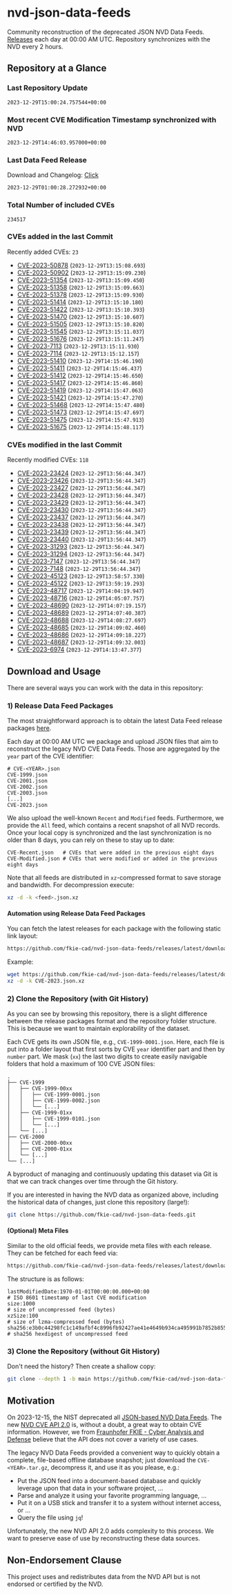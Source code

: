 # nvd-json-data-feeds

Community reconstruction of the deprecated JSON NVD Data Feeds. 
[Releases](https://github.com/fkie-cad/nvd-json-data-feeds/releases/latest) each day at 00:00 AM UTC.
Repository synchronizes with the NVD every 2 hours.

## Repository at a Glance

### Last Repository Update

```plain
2023-12-29T15:00:24.757544+00:00
```

### Most recent CVE Modification Timestamp synchronized with NVD

```plain
2023-12-29T14:46:03.957000+00:00
```

### Last Data Feed Release

Download and Changelog: [Click](https://github.com/fkie-cad/nvd-json-data-feeds/releases/latest)

```plain
2023-12-29T01:00:28.272932+00:00
```

### Total Number of included CVEs

```plain
234517
```

### CVEs added in the last Commit

Recently added CVEs: `23`

* [CVE-2023-50878](CVE-2023/CVE-2023-508xx/CVE-2023-50878.json) (`2023-12-29T13:15:08.693`)
* [CVE-2023-50902](CVE-2023/CVE-2023-509xx/CVE-2023-50902.json) (`2023-12-29T13:15:09.230`)
* [CVE-2023-51354](CVE-2023/CVE-2023-513xx/CVE-2023-51354.json) (`2023-12-29T13:15:09.450`)
* [CVE-2023-51358](CVE-2023/CVE-2023-513xx/CVE-2023-51358.json) (`2023-12-29T13:15:09.663`)
* [CVE-2023-51378](CVE-2023/CVE-2023-513xx/CVE-2023-51378.json) (`2023-12-29T13:15:09.930`)
* [CVE-2023-51414](CVE-2023/CVE-2023-514xx/CVE-2023-51414.json) (`2023-12-29T13:15:10.180`)
* [CVE-2023-51422](CVE-2023/CVE-2023-514xx/CVE-2023-51422.json) (`2023-12-29T13:15:10.393`)
* [CVE-2023-51470](CVE-2023/CVE-2023-514xx/CVE-2023-51470.json) (`2023-12-29T13:15:10.607`)
* [CVE-2023-51505](CVE-2023/CVE-2023-515xx/CVE-2023-51505.json) (`2023-12-29T13:15:10.820`)
* [CVE-2023-51545](CVE-2023/CVE-2023-515xx/CVE-2023-51545.json) (`2023-12-29T13:15:11.037`)
* [CVE-2023-51676](CVE-2023/CVE-2023-516xx/CVE-2023-51676.json) (`2023-12-29T13:15:11.247`)
* [CVE-2023-7113](CVE-2023/CVE-2023-71xx/CVE-2023-7113.json) (`2023-12-29T13:15:11.930`)
* [CVE-2023-7114](CVE-2023/CVE-2023-71xx/CVE-2023-7114.json) (`2023-12-29T13:15:12.157`)
* [CVE-2023-51410](CVE-2023/CVE-2023-514xx/CVE-2023-51410.json) (`2023-12-29T14:15:46.190`)
* [CVE-2023-51411](CVE-2023/CVE-2023-514xx/CVE-2023-51411.json) (`2023-12-29T14:15:46.437`)
* [CVE-2023-51412](CVE-2023/CVE-2023-514xx/CVE-2023-51412.json) (`2023-12-29T14:15:46.650`)
* [CVE-2023-51417](CVE-2023/CVE-2023-514xx/CVE-2023-51417.json) (`2023-12-29T14:15:46.860`)
* [CVE-2023-51419](CVE-2023/CVE-2023-514xx/CVE-2023-51419.json) (`2023-12-29T14:15:47.063`)
* [CVE-2023-51421](CVE-2023/CVE-2023-514xx/CVE-2023-51421.json) (`2023-12-29T14:15:47.270`)
* [CVE-2023-51468](CVE-2023/CVE-2023-514xx/CVE-2023-51468.json) (`2023-12-29T14:15:47.480`)
* [CVE-2023-51473](CVE-2023/CVE-2023-514xx/CVE-2023-51473.json) (`2023-12-29T14:15:47.697`)
* [CVE-2023-51475](CVE-2023/CVE-2023-514xx/CVE-2023-51475.json) (`2023-12-29T14:15:47.913`)
* [CVE-2023-51675](CVE-2023/CVE-2023-516xx/CVE-2023-51675.json) (`2023-12-29T14:15:48.117`)


### CVEs modified in the last Commit

Recently modified CVEs: `118`

* [CVE-2023-23424](CVE-2023/CVE-2023-234xx/CVE-2023-23424.json) (`2023-12-29T13:56:44.347`)
* [CVE-2023-23426](CVE-2023/CVE-2023-234xx/CVE-2023-23426.json) (`2023-12-29T13:56:44.347`)
* [CVE-2023-23427](CVE-2023/CVE-2023-234xx/CVE-2023-23427.json) (`2023-12-29T13:56:44.347`)
* [CVE-2023-23428](CVE-2023/CVE-2023-234xx/CVE-2023-23428.json) (`2023-12-29T13:56:44.347`)
* [CVE-2023-23429](CVE-2023/CVE-2023-234xx/CVE-2023-23429.json) (`2023-12-29T13:56:44.347`)
* [CVE-2023-23430](CVE-2023/CVE-2023-234xx/CVE-2023-23430.json) (`2023-12-29T13:56:44.347`)
* [CVE-2023-23437](CVE-2023/CVE-2023-234xx/CVE-2023-23437.json) (`2023-12-29T13:56:44.347`)
* [CVE-2023-23438](CVE-2023/CVE-2023-234xx/CVE-2023-23438.json) (`2023-12-29T13:56:44.347`)
* [CVE-2023-23439](CVE-2023/CVE-2023-234xx/CVE-2023-23439.json) (`2023-12-29T13:56:44.347`)
* [CVE-2023-23440](CVE-2023/CVE-2023-234xx/CVE-2023-23440.json) (`2023-12-29T13:56:44.347`)
* [CVE-2023-31293](CVE-2023/CVE-2023-312xx/CVE-2023-31293.json) (`2023-12-29T13:56:44.347`)
* [CVE-2023-31294](CVE-2023/CVE-2023-312xx/CVE-2023-31294.json) (`2023-12-29T13:56:44.347`)
* [CVE-2023-7147](CVE-2023/CVE-2023-71xx/CVE-2023-7147.json) (`2023-12-29T13:56:44.347`)
* [CVE-2023-7148](CVE-2023/CVE-2023-71xx/CVE-2023-7148.json) (`2023-12-29T13:56:44.347`)
* [CVE-2023-45123](CVE-2023/CVE-2023-451xx/CVE-2023-45123.json) (`2023-12-29T13:58:57.330`)
* [CVE-2023-45122](CVE-2023/CVE-2023-451xx/CVE-2023-45122.json) (`2023-12-29T13:59:19.293`)
* [CVE-2023-48717](CVE-2023/CVE-2023-487xx/CVE-2023-48717.json) (`2023-12-29T14:04:19.947`)
* [CVE-2023-48716](CVE-2023/CVE-2023-487xx/CVE-2023-48716.json) (`2023-12-29T14:05:07.757`)
* [CVE-2023-48690](CVE-2023/CVE-2023-486xx/CVE-2023-48690.json) (`2023-12-29T14:07:19.157`)
* [CVE-2023-48689](CVE-2023/CVE-2023-486xx/CVE-2023-48689.json) (`2023-12-29T14:07:40.387`)
* [CVE-2023-48688](CVE-2023/CVE-2023-486xx/CVE-2023-48688.json) (`2023-12-29T14:08:27.697`)
* [CVE-2023-48685](CVE-2023/CVE-2023-486xx/CVE-2023-48685.json) (`2023-12-29T14:09:02.460`)
* [CVE-2023-48686](CVE-2023/CVE-2023-486xx/CVE-2023-48686.json) (`2023-12-29T14:09:18.227`)
* [CVE-2023-48687](CVE-2023/CVE-2023-486xx/CVE-2023-48687.json) (`2023-12-29T14:09:32.003`)
* [CVE-2023-6974](CVE-2023/CVE-2023-69xx/CVE-2023-6974.json) (`2023-12-29T14:13:47.377`)


## Download and Usage

There are several ways you can work with the data in this repository:

### 1) Release Data Feed Packages

The most straightforward approach is to obtain the latest Data Feed release packages [here](https://github.com/fkie-cad/nvd-json-data-feeds/releases/latest).

Each day at 00:00 AM UTC we package and upload JSON files that aim to reconstruct the legacy NVD CVE Data Feeds.
Those are aggregated by the `year` part of the CVE identifier:

```
# CVE-<YEAR>.json
CVE-1999.json
CVE-2001.json
CVE-2002.json
CVE-2003.json
[...]
CVE-2023.json
```

We also upload the well-known `Recent` and `Modified` feeds.
Furthermore, we provide the `All` feed, which contains a recent snapshot of all NVD records.
Once your local copy is synchronized and the last synchronization is no older than 8 days, you can rely on these to stay up to date:

```plain
CVE-Recent.json   # CVEs that were added in the previous eight days
CVE-Modified.json # CVEs that were modified or added in the previous eight days
```

Note that all feeds are distributed in `xz`-compressed format to save storage and bandwidth.
For decompression execute:

```sh
xz -d -k <feed>.json.xz
```


#### Automation using Release Data Feed Packages

You can fetch the latest releases for each package with the following static link layout:

```sh
https://github.com/fkie-cad/nvd-json-data-feeds/releases/latest/download/CVE-<YEAR>.json.xz
```

Example:

```sh
wget https://github.com/fkie-cad/nvd-json-data-feeds/releases/latest/download/CVE-2023.json.xz
xz -d -k CVE-2023.json.xz
```



### 2) Clone the Repository (with Git History)

As you can see by browsing this repository, there is a slight difference between the release packages format and the repository folder structure.
This is because we want to maintain explorability of the dataset.

Each CVE gets its own JSON file, e.g., `CVE-1999-0001.json`.
Here, each file is put into a folder layout that first sorts by CVE `year` identifier part and then by `number` part.
We mask (`xx`) the last two digits to create easily navigable folders that hold a maximum of 100 CVE JSON files:

```plain
.
├── CVE-1999
│   ├── CVE-1999-00xx
│   │   ├── CVE-1999-0001.json
│   │   ├── CVE-1999-0002.json
│   │   └── [...]
│   ├── CVE-1999-01xx
│   │   ├── CVE-1999-0101.json
│   │   └── [...]
│   └── [...]
├── CVE-2000
│   ├── CVE-2000-00xx
│   ├── CVE-2000-01xx
│   └── [...]
└── [...]
```

A byproduct of managing and continuously updating this dataset via Git is that we can track changes over time through the Git history.

If you are interested in having the NVD data as organized above, including the historical data of changes, just clone this repository (large!):

```sh
git clone https://github.com/fkie-cad/nvd-json-data-feeds.git
```

#### (Optional) Meta Files

Similar to the old official feeds, we provide meta files with each release. They can be fetched for each feed via:

```sh
https://github.com/fkie-cad/nvd-json-data-feeds/releases/latest/download/CVE-<YEAR>.meta
```

The structure is as follows:

```plain
lastModifiedDate:1970-01-01T00:00:00.000+00:00                          # ISO 8601 timestamp of last CVE modification
size:1000                                                               # size of uncompressed feed (bytes)
xzSize:100                                                              # size of lzma-compressed feed (bytes)
sha256:e3b0c44298fc1c149afbf4c8996fb92427ae41e4649b934ca495991b7852b855 # sha256 hexdigest of uncompressed feed
```


### 3) Clone the Repository (without Git History)

Don't need the history? Then create a shallow copy:

```sh
git clone --depth 1 -b main https://github.com/fkie-cad/nvd-json-data-feeds.git
```

## Motivation

On 2023-12-15, the NIST deprecated all [JSON-based NVD Data Feeds](https://nvd.nist.gov/vuln/data-feeds#divRetirementBanner-1).
The new [NVD CVE API 2.0](https://nvd.nist.gov/developers/vulnerabilities) is, without a doubt, a great way to obtain CVE information.
However, we from [Fraunhofer FKIE - Cyber Analysis and Defense](https://www.fkie.fraunhofer.de/en/departments/cad.html) believe that the API does not cover a variety of use cases.

The legacy NVD Data Feeds provided a convenient way to quickly obtain a complete, file-based offline database snapshot; just download the `CVE-<YEAR>.tar.gz`, decompress it, and use it as you please, e.g.:

* Put the JSON feed into a document-based database and quickly leverage upon that data in your software project, ...
* Parse and analyze it using your favorite programming language, ...
* Put it on a USB stick and transfer it to a system without internet access, or ...
* Query the file using `jq`!

Unfortunately, the new NVD API 2.0 adds complexity to this process.
We want to preserve ease of use by reconstructing these data sources.

## Non-Endorsement Clause

This project uses and redistributes data from the NVD API but is not endorsed or certified by the NVD.